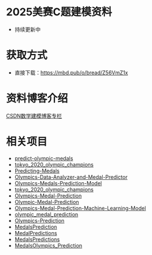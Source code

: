 # 2025美赛C题建模资料
+ 持续更新中

  
# 获取方式  
+ 直接下载：https://mbd.pub/o/bread/Z56VmZ1x


# 资料博客介绍

[CSDN数学建模博客专栏](https://blog.csdn.net/weixin_43935696/category_10559114.html?fromshare=blogcolumn&sharetype=blogcolumn&sharerId=10559114&sharerefer=PC&sharesource=weixin_43935696&sharefrom=from_link)


# 相关项目

+ [predict-olympic-medals](https://github.com/alteryx/predict-olympic-medals)
+ [tokyo_2020_olympic_champions](https://github.com/acdick/tokyo_2020_olympic_champions/tree/master)
+ [Predicting-Medals](https://github.com/NamlaZz/Predicting-Medals)
+ [Olympics-Data-Analyzer-and-Medal-Predictor](https://github.com/Surajsc007/Olympics-Data-Analyzer-and-Medal-Predictor)
+ [Olympics-Medals-Prediction-Model](https://github.com/SibingWu/Olympics-Medals-Prediction-Model)
+ [tokyo_2020_olympic_champions](https://github.com/acdick/tokyo_2020_olympic_champions/blob/master/src/04_Linear_Regression_Model.ipynb)
+ [Olympics-Medal-Prediction](https://github.com/hrugved06/Olympics-Medal-Prediction)
+ [Olympic-Medal-Prediction](https://github.com/thexinyu/Olympic-Medal-Prediction/blob/main/Olympic_Medal_Prediction.ipynb)
+ [Olympics-Medal-Prediction-Machine-Learning-Model](https://github.com/nderitugichuki/Olympics-Medal-Prediction-Machine-Learning-Model)
+ [olympic_medal_prediction](https://github.com/WhiteInfinite/olympic_medal_prediction)
+ [Olympics-Prediction](https://github.com/himankunaw/Olympics-Prediction)
+ [MedalsPrediction](https://github.com/shashwatsinghds/MedalsPrediction)
+ [MedalPredictions](https://github.com/AadityaAnand/MedalPredictions)
+ [MedalsPredictions](https://github.com/Amani-Sedrat/MedalsPredictions)
+ [MedalsOlympics_Prediction](https://github.com/Zeinahesham308/MedalsOlympics_Prediction)
